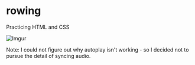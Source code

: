# rowing
Practicing HTML and CSS

![Imgur](https://imgur.com/60yL0pA.jpg)


Note: I could not figure out why autoplay isn't working - so I decided not to pursue the detail of syncing audio.
